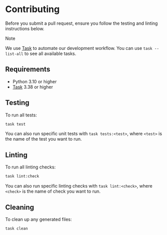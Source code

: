 # Contributing

Before you submit a pull request, ensure you follow the testing and linting instructions below.

> [!NOTE]
> We use [Task] to automate our development workflow. You can use `task --list-all` to see all
> available tasks.

## Requirements

* Python 3.10 or higher
* [Task] 3.38 or higher

## Testing

To run all tests:

```bash
task test
```

You can also run specific unit tests with `task tests:<test>`, where `<test>` is the name of the
test you want to run.

## Linting

To run all linting checks:

```bash
task lint:check
```

You can also run specific linting checks with `task lint:<check>`, where `<check>` is the name of
check you want to run.

## Cleaning

To clean up any generated files:

```bash
task clean
```

[Task]: https://taskfile.dev/

